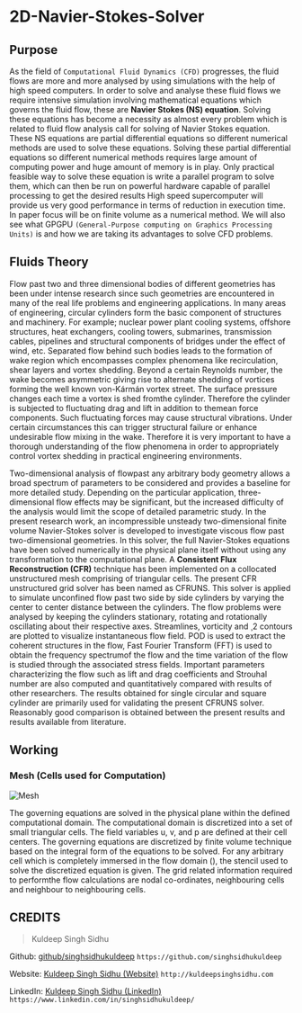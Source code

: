 # 2D-Navier-Stokes-Solver

## Purpose

As the field of `Computational Fluid Dynamics (CFD)` progresses, 
the fluid flows are more and more analysed by using simulations with the help of high speed computers. 
In order to solve and analyse these fluid flows we require intensive simulation involving mathematical equations which governs the fluid flow, 
these are **Navier Stokes (NS) equation**. Solving these equations has become a necessity as almost every problem which is related to fluid flow analysis call for solving of Navier Stokes equation. 
These NS equations are partial differential equations so different numerical methods are used to solve these equations. 
Solving these partial differential equations so different numerical methods requires large amount of computing power and huge amount of memory is in play. 
Only practical feasible way to solve these equation is write a parallel program to solve them, which can then be run on powerful hardware capable of parallel processing to get the desired results High speed supercomputer will provide us very good performance in terms of reduction in execution time. 
In paper focus will be on finite volume as a numerical method. 
We will also see what GPGPU `(General-Purpose computing on Graphics Processing Units)` is and how we are taking its advantages to solve CFD problems.

## Fluids Theory

Flow past two and three dimensional bodies of different geometries has been under
intense research since such geometries are encountered in many of the real life
problems and engineering applications. In many areas of engineering, circular cylinders
form the basic component of structures and machinery. For example; nuclear
power plant cooling systems, offshore structures, heat exchangers, cooling towers,
submarines, transmission cables, pipelines and structural components of bridges
under the effect of wind, etc. Separated flow behind such bodies leads to the formation
of wake region which encompasses complex phenomena like recirculation,
shear layers and vortex shedding. Beyond a certain Reynolds number, the wake
becomes asymmetric giving rise to alternate shedding of vortices forming the well
known von-Kármán vortex street. The surface pressure changes each time a vortex is
shed fromthe cylinder. Therefore the cylinder is subjected to fluctuating drag and lift
in addition to themean force components. Such fluctuating forces may cause structural
vibrations. Under certain circumstances this can trigger structural failure or
enhance undesirable flow mixing in the wake. Therefore it is very important to have
a thorough understanding of the flow phenomena in order to appropriately control
vortex shedding in practical engineering environments.

Two-dimensional analysis of flowpast any arbitrary body geometry allows a broad
spectrum of parameters to be considered and provides a baseline for more detailed
study. Depending on the particular application, three-dimensional flow effects may
be significant, but the increased difficulty of the analysis would limit the scope of detailed
parametric study. In the present research work, an incompressible unsteady
two-dimensional finite volume Navier-Stokes solver is developed to investigate viscous
flow past two-dimensional geometries. In this solver, the full Navier-Stokes
equations have been solved numerically in the physical plane itself without using
any transformation to the computational plane. A **Consistent Flux Reconstruction
(CFR)** technique has been implemented on a collocated unstructured mesh comprising
of triangular cells. The present CFR unstructured grid solver has been named
as CFRUNS. This solver is applied to simulate unconfined flow past two side by side
cylinders by varying the center to center distance between the cylinders. The flow
problems were analysed by keeping the cylinders stationary, rotating and rotationally
oscillating about their respective axes. Streamlines, vorticity and ¸2 contours
are plotted to visualize instantaneous flow field. POD is used to extract the coherent
structures in the flow, Fast Fourier Transform (FFT) is used to obtain the frequency
spectrumof the flow and the time variation of the flow is studied through the associated
stress fields. Important parameters characterizing the flow such as lift and drag
coefficients and Strouhal number are also computed and quantitatively compared
with results of other researchers. The results obtained for single circular and square
cylinder are primarily used for validating the present CFRUNS solver. Reasonably
good comparison is obtained between the present results and results available from
literature.

## Working

### Mesh (Cells used for Computation)

![Mesh](https://github.com/singhsidhukuldeep/2D-Navier-Stokes-Solver/raw/master/assets/mesh.png)

The governing equations are solved in the physical plane within the defined computational
domain. The computational domain is discretized into a set of small triangular
cells. The field variables u, v, and p are defined at their cell centers. The
governing equations are discretized by finite volume technique based on the integral
form of the equations to be solved. For any arbitrary cell which is completely
immersed in the flow domain (­), the stencil used to solve the discretized equation
is given. The grid related information required to performthe flow calculations
are nodal co-ordinates, neighbouring cells and neighbour to neighbouring
cells.

## CREDITS

>Kuldeep Singh Sidhu

Github: [github/singhsidhukuldeep](https://github.com/singhsidhukuldeep)
`https://github.com/singhsidhukuldeep`

Website: [Kuldeep Singh Sidhu (Website)](http://kuldeepsinghsidhu.com)
`http://kuldeepsinghsidhu.com`

LinkedIn: [Kuldeep Singh Sidhu (LinkedIn)](https://www.linkedin.com/in/singhsidhukuldeep/)
`https://www.linkedin.com/in/singhsidhukuldeep/`
